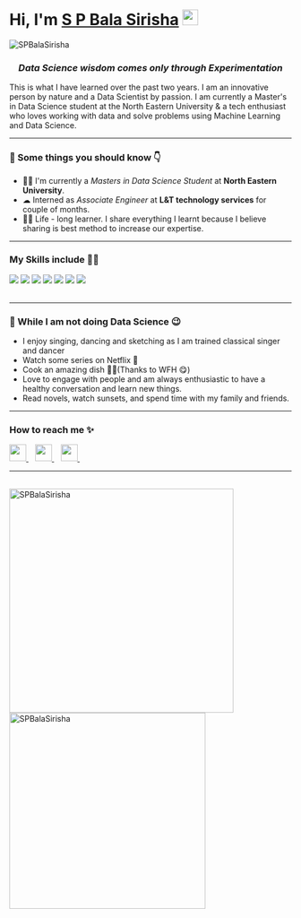 <h1><strong>Hi, I'm <a href="https://balasirisha.com">S P Bala Sirisha</a></strong> <img src="https://raw.githubusercontent.com/syedareehaquasar/syedareehaquasar/master/gifs/Hi.gif" width="28px"></h1>

<div align="left"> 
    <img src="https://komarev.com/ghpvc/?username=SPBalaSirisha" alt="SPBalaSirisha"> 
</div>

<h3 align="center"><em>Data Science wisdom comes only through Experimentation</em></h3>

<p>This is what I have learned over the past two years. I am an innovative person by nature and a Data Scientist  by passion. I am currently a Master's in Data Science student at the North Eastern University & a tech enthusiast who loves working with data and solve problems using Machine Learning and Data Science. </p>

<hr>
<h3>🚀 Some things you should know 👇</h3>
<ul>
<li>👨‍💻 I'm currently a <em> Masters in Data Science Student</em> at <strong>North Eastern University</strong>.</li>
<li>☁  Interned as <em>Associate Engineer</em> at <strong>L&T technology services</strong> for couple of months.</li>
<li>👨‍🎓 Life - long learner. I share everything I learnt because I believe sharing is best method to increase our expertise.</li>
</ul>
<hr>

<h3>My Skills include 👨‍💻</h3>
<div>
    <img src="https://img.shields.io/badge/python-%2314354C.svg?style=for-the-badge&logo=python&logoColor=white">
    <img src="https://img.shields.io/badge/Data Analysis-%23316192.svg?style=for-the-badge&logo=Data Analysis&logoColor=white">
    <img src="https://img.shields.io/badge/scikit--learn-%23F7931E.svg?style=for-the-badge&logo=scikit-learn&logoColor=white">
    <img src="https://img.shields.io/badge/pandas-%23150458.svg?style=for-the-badge&logo=pandas&logoColor=white">
    <img src="https://img.shields.io/badge/numpy-%23013243.svg?style=for-the-badge&logo=numpy&logoColor=white">
    <img src="https://img.shields.io/badge/Probability and Statistics-%23FF6F00.svg?style=for-the-badge&logo=TensorFlow&logoColor=white">
    <img src="https://img.shields.io/badge/git-%23F05033.svg?style=for-the-badge&logo=git&logoColor=white">
</div>
<br>
<hr>

<h3>🦄 While I am not doing Data Science 😉</h3>
<ul>
    <li> I enjoy singing, dancing and sketching as I am trained classical singer and dancer</li>
    <li> Watch some series on Netflix 🍿</li>
    <li> Cook an amazing dish 👨‍🍳(Thanks to WFH 😋)</li>
    <li> Love to engage with people and am always enthusiastic to have a healthy conversation and learn new things.</li>
    <li> Read novels, watch sunsets, and spend time with my family and friends.</li>
</ul>
<hr>
<h3>How to reach me ✨</h3>
<div>
    <a href="https://www.linkedin.com/in/bala-sirisha/">
        <img src="https://image.flaticon.com/icons/png/512/145/145807.png" width="30px">
    </a>&nbsp;&nbsp;
    <a href="mailto: balasirishasri99@gmail.com">
        <img src="https://image.flaticon.com/icons/png/512/732/732200.png" width="30px">
    </a>&nbsp;&nbsp;
    <a href="https://github.com/SPBalaSirisha/">
        <img src="https://image.flaticon.com/icons/png/512/25/25657.png" width="30px">
    </a>&nbsp;&nbsp;
</div>
<hr>
<br>
<div >
    <img align="left" src="https://github-readme-stats.vercel.app/api?username=SPBalaSirisha&count_private=true&show_icons=true&theme=radical"  width="400px" alt="SPBalaSirisha">
    &nbsp;&nbsp;
    &nbsp;&nbsp;
    <img align="center" src="https://github-readme-stats.vercel.app/api/top-langs/?username=SPBalaSirisha&layout=compact&theme=radical"  width="350px" alt="SPBalaSirisha">
</div>
